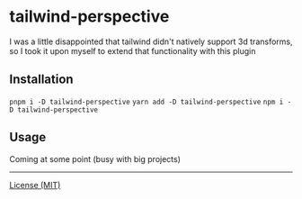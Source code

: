 # tailwind-perspective

I was a little disappointed that tailwind didn't natively support 3d transforms, so I took it upon myself to extend that functionality with this plugin

## Installation

`pnpm i -D tailwind-perspective`
`yarn add -D tailwind-perspective`
`npm i -D tailwind-perspective`

## Usage

Coming at some point (busy with big projects)

---
[License (MIT)](/LICENSE)